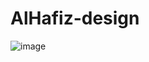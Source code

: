 # AlHafiz-design

![image](https://github.com/SohilaAhmed/AlHafiz-design/assets/56158117/d26e5f35-b55a-40a1-92c2-2c207f8291b5)
